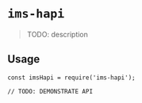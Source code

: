 # `ims-hapi`

> TODO: description

## Usage

```
const imsHapi = require('ims-hapi');

// TODO: DEMONSTRATE API
```
